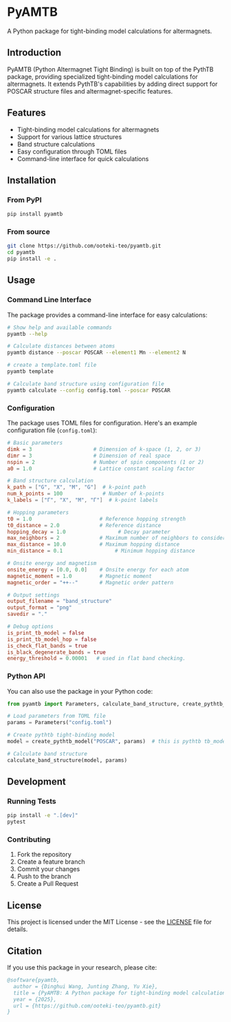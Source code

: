 # PyAMTB

A Python package for tight-binding model calculations for altermagnets.

## Introduction

PyAMTB (Python Altermagnet Tight Binding) is built on top of the PythTB package, providing specialized tight-binding model calculations for altermagnets. It extends PythTB's capabilities by adding direct support for POSCAR structure files and altermagnet-specific features.

## Features

- Tight-binding model calculations for altermagnets
- Support for various lattice structures
- Band structure calculations
- Easy configuration through TOML files
- Command-line interface for quick calculations

## Installation

### From PyPI

```bash
pip install pyamtb
```

### From source

```bash
git clone https://github.com/ooteki-teo/pyamtb.git
cd pyamtb
pip install -e .
```

## Usage

### Command Line Interface

The package provides a command-line interface for easy calculations:

```bash
# Show help and available commands
pyamtb --help

# Calculate distances between atoms
pyamtb distance --poscar POSCAR --element1 Mn --element2 N

# create a template.toml file
pyamtb template 

# Calculate band structure using configuration file
pyamtb calculate --config config.toml --poscar POSCAR

```

### Configuration

The package uses TOML files for configuration. Here's an example configuration file (`config.toml`):

```toml
# Basic parameters
dimk = 3                    # Dimension of k-space (1, 2, or 3)
dimr = 3                    # Dimension of real space
nspin = 2                   # Number of spin components (1 or 2)
a0 = 1.0                    # Lattice constant scaling factor

# Band structure calculation
k_path = ["G", "X", "M", "G"]  # k-point path
num_k_points = 100             # Number of k-points
k_labels = ["Γ", "X", "M", "Γ"]  # k-point labels

# Hopping parameters
t0 = 1.0                      # Reference hopping strength
t0_distance = 2.0             # Reference distance
hopping_decay = 1.0                 # Decay parameter
max_neighbors = 2             # Maximum number of neighbors to consider
max_distance = 10.0           # Maximum hopping distance
min_distance = 0.1                 # Minimum hopping distance

# Onsite energy and magnetism
onsite_energy = [0.0, 0.0]    # Onsite energy for each atom
magnetic_moment = 1.0         # Magnetic moment
magnetic_order = "++--"       # Magnetic order pattern

# Output settings
output_filename = "band_structure"
output_format = "png"
savedir = "."

# Debug options
is_print_tb_model = false
is_print_tb_model_hop = false
is_check_flat_bands = true
is_black_degenerate_bands = true
energy_threshold = 0.00001   # used in flat band checking.
```

### Python API

You can also use the package in your Python code:

```python
from pyamtb import Parameters, calculate_band_structure, create_pythtb_model

# Load parameters from TOML file
params = Parameters("config.toml")

# Create pythtb tight-binding model
model = create_pythtb_model("POSCAR", params)  # this is pythtb tb_model, you may use it for furthur study.

# Calculate band structure
calculate_band_structure(model, params)
```

## Development

### Running Tests

```bash
pip install -e ".[dev]"
pytest
```

### Contributing

1. Fork the repository
2. Create a feature branch
3. Commit your changes
4. Push to the branch
5. Create a Pull Request

## License

This project is licensed under the MIT License - see the [LICENSE](LICENSE) file for details.

## Citation

If you use this package in your research, please cite:

```bibtex
@software{pyamtb,
  author = {Dinghui Wang, Junting Zhang, Yu Xie},
  title = {PyAMTB: A Python package for tight-binding model calculations},
  year = {2025},
  url = {https://github.com/ooteki-teo/pyamtb.git}
}
``` 